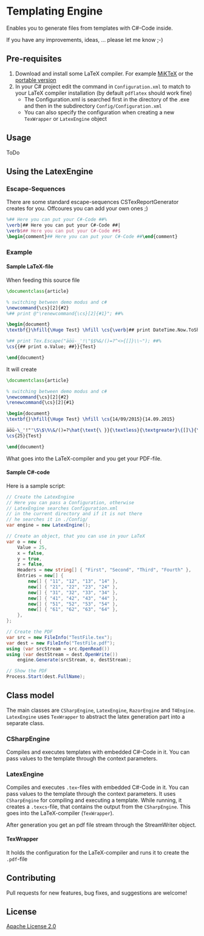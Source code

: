 # Templating Engine
Enables you to generate files from templates with C#-Code inside.

If you have any improvements, ideas, ... please let me know ;-)

## Pre-requisites
1. Download and install some LaTeX compiler. For example [MiKTeX](http://miktex.org/download) or the [portable version](http://miktex.org/portable)
2. In your C# project edit the command in `Configuration.xml` to match to your LaTeX compiler installation (by default `pdflatex` should work fine)
    * The Configuration.xml is searched first in the directory of the .exe and then in the subdirectory `Config/Configuration.xml`
    * You can also specify the configuration when creating a new `TexWrapper` or `LatexEngine` object

## Usage

ToDo

## Using the LatexEngine

### Escape-Sequences

There are some standard escape-sequences CSTexReportGenerator creates for you. Offcoures you can add your own ones ;)

```tex
%## Here you can put your C#-Code ##%
\verb|## Here you can put your C#-Code ##|
\verb$## Here you can put your C#-Code ##$
\begin{comment}## Here you can put your C#-Code ##\end{comment}
```

### Example

#### Sample LaTeX-file

When feeding this source file

```tex
\documentclass{article}

% switching between demo modus and c#
\newcommand{\cs}[2]{#2}
%## print @"\renewcommand{\cs}[2]{#1}"; ##%

\begin{document}
\textbf{}\hfill{\Huge Test} \hfill \cs{\verb|## print DateTime.Now.ToShortDateString(); ##|}{14.09.2015}

%## print Tex.Escape("äöü-_'!\"§$%&/()=?^<>{[]}\\~"); ##%
\cs{{## print o.Value; ##}}{Test}

\end{document}
```

It will create

```tex
\documentclass{article}

% switching between demo modus and c#
\newcommand{\cs}[2]{#2}
\renewcommand{\cs}[2]{#1}

\begin{document}
\textbf{}\hfill{\Huge Test} \hfill \cs{14/09/2015}{14.09.2015}

äöü-\_'!"'\S\$\%\&/()=?\hat{\text{\ }}{\textless}{\textgreater}\{[]\}{\texttt{\char`\\}{\textasciitilde}
\cs{25}{Test}

\end{document}
```

What goes into the LaTeX-compiler and you get your PDF-file.

#### Sample C#-code

Here is a sample script:

```csharp
// Create the LatexEngine
// Here you can pass a Configuration, otherwise
// LatexEngine searches Configuration.xml
// in the current directory and if it is not there
// he searches it in ./Config/
var engine = new LatexEngine();

// Create an object, that you can use in your LaTeX
var o = new {
    Value = 25,
    x = false,
    y = true,
    z = false,
    Headers = new string[] { "First", "Second", "Third", "Fourth" },
    Entries = new[] {
        new[] { "11", "12", "13", "14" },
        new[] { "21", "22", "23", "24" },
        new[] { "31", "32", "33", "34" },
        new[] { "41", "42", "43", "44" },
        new[] { "51", "52", "53", "54" },
        new[] { "61", "62", "63", "64" },
    },
};

// Create the PDF
var src = new FileInfo("TestFile.tex");
var dest = new FileInfo("TestFile.pdf");
using (var srcStream = src.OpenRead())
using (var destStream = dest.OpenWrite())
    engine.Generate(srcStream, o, destStream);

// Show the PDF
Process.Start(dest.FullName);
```

## Class model

The main classes are `CSharpEngine`, `LatexEngine`, `RazorEngine` and `T4Engine`.
`LatexEngine` uses `TexWrapper` to abstract the latex generation part into a separate class.

### CSharpEngine

Compiles and executes templates with embedded C#-Code in it.
You can pass values to the template through the context parameters.

### LatexEngine

Compiles and executes `.tex`-files with embedded C#-Code in it.
You can pass values to the template through the context parameters.
It uses `CSharpEngine` for compiling and executing a template.
While running, it creates a `.texcs`-file, that contains the output from the `CSharpEngine`.
This goes into the LaTeX-compiler (`TexWrapper`).

After generation you get an pdf file stream through the StreamWriter object.

#### TexWrapper

It holds the configuration for the LaTeX-compiler and runs it to create the `.pdf`-file

## Contributing

Pull requests for new features, bug fixes, and suggestions are welcome!

## License

[Apache License 2.0](LICENSE)
